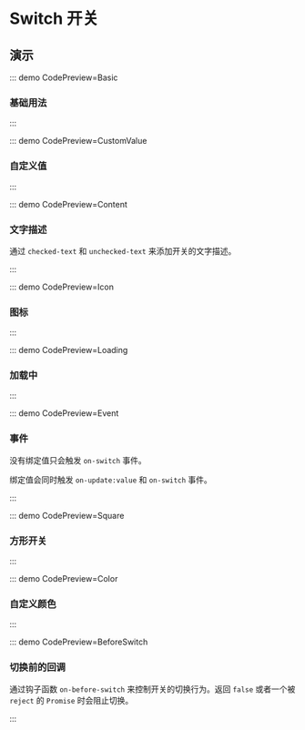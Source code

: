 # Switch 开关

## 演示

::: demo CodePreview=Basic

### 基础用法

<Basic />
:::

::: demo CodePreview=CustomValue

### 自定义值

<CustomValue />
:::

::: demo CodePreview=Content

### 文字描述

通过 `checked-text` 和 `unchecked-text` 来添加开关的文字描述。

<Content />
:::

::: demo CodePreview=Icon

### 图标

<Icon />
:::

::: demo CodePreview=Loading

### 加载中

<Loading />
:::

::: demo CodePreview=Event

### 事件

没有绑定值只会触发 `on-switch` 事件。

绑定值会同时触发 `on-update:value` 和 `on-switch` 事件。

<Event />
:::

::: demo CodePreview=Square

### 方形开关

<Square />
:::

::: demo CodePreview=Color

### 自定义颜色

<Color />
:::

::: demo CodePreview=BeforeSwitch

### 切换前的回调

通过钩子函数 `on-before-switch` 来控制开关的切换行为。返回 `false` 或者一个被 `reject` 的 `Promise` 时会阻止切换。

<BeforeSwitch />
:::
